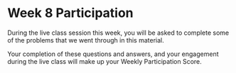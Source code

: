 # Week 8 Participation

During the live class session this week, you will be asked to complete some of
the problems that we went through in this material.

Your completion of these questions and answers, and your engagement during the live class will make up your Weekly
Participation Score.
